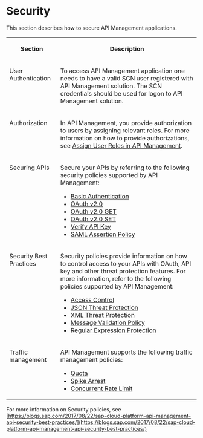 <!-- loiof1f997c71cdc40e9a0735edf2572840c -->

# Security

This section describes how to secure API Management applications.


<table>
<tr>
<th valign="top">

Section

</th>
<th valign="top">

Description

</th>
</tr>
<tr>
<td valign="top">

User Authentication

</td>
<td valign="top">

To access API Management application one needs to have a valid SCN user registered with API Management solution. The SCN credentials should be used for logon to API Management solution.

</td>
</tr>
<tr>
<td valign="top">

Authorization

</td>
<td valign="top">

In API Management, you provide authorization to users by assigning relevant roles. For more information on how to provide authorizations, see [Assign User Roles in API Management](APIM-Initial-Setup/assign-user-roles-in-api-management-911ca5a.md).

</td>
</tr>
<tr>
<td valign="top">

Securing APIs

</td>
<td valign="top">

Secure your APIs by referring to the following security policies supported by API Management:

-   [Basic Authentication](basic-authentication-693c0d1.md)
-   [OAuth v2.0](oauth-v2-0-09b5abb.md)
-   [OAuth v2.0 GET](oauth-v2-0-get-2e507ea.md)
-   [OAuth v2.0 SET](oauth-v2-0-set-161c1e3.md)
-   [Verify API Key](verify-api-key-4d15a04.md)
-   [SAML Assertion Policy](saml-assertion-policy-3882208.md)



</td>
</tr>
<tr>
<td valign="top">

Security Best Practices

</td>
<td valign="top">

Security policies provide information on how to control access to your APIs with OAuth, API key and other threat protection features. For more information, refer to the following policies supported by API Management:

-   [Access Control](access-control-3f72aea.md)
-   [JSON Threat Protection](json-threat-protection-952cbd7.md)
-   [XML Threat Protection](xml-threat-protection-3de6615.md)
-   [Message Validation Policy](message-validation-policy-e68da2f.md)
-   [Regular Expression Protection](regular-expression-protection-0118f91.md)



</td>
</tr>
<tr>
<td valign="top">

Traffic management

</td>
<td valign="top">

API Management supports the following traffic management policies:

-   [Quota](quota-1f742c1.md)
-   [Spike Arrest](spike-arrest-bf441dc.md)
-   [Concurrent Rate Limit](concurrent-rate-limit-8f22baa.md)



</td>
</tr>
</table>

For more information on Security policies, see [https://blogs.sap.com/2017/08/22/sap-cloud-platform-api-management-api-security-best-practices/](https://blogs.sap.com/2017/08/22/sap-cloud-platform-api-management-api-security-best-practices/) 

